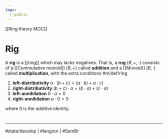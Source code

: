 ```yaml
---
tags:
  - public
---
```


[[Ring theory MOC]]
# Rig

A **rig** is a [[ring]] which may lacks negatives.
That is, a **rng** $(R, +, \cdot)$ consists of a [[Commutative monoid]] $(R, +)$ called **addition**
and a [[Monoid]] $(R, \cdot)$ called **multiplication**, with the extra conditions #m/def/ring
1. **left-distributivity** $a \cdot (b + c) = (a \cdot b) + a \cdot c)$
2. **right-distributivity** $(b + c) \cdot a = (b \cdot a) + (c \cdot a)$
3. **left-annihilation** $0 \cdot a = 0$
4. **right-annihilation** $a \cdot 0 = 0$

where $0$ is the additive identity.

#
---
#state/develop | #lang/en | #SemBr
